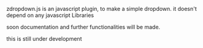 zdropdown.js is an javascript plugin, to make a simple dropdown. it doesn't depend on any javascript Libraries

soon documentation and further functionalities will be made.

this is still under development
